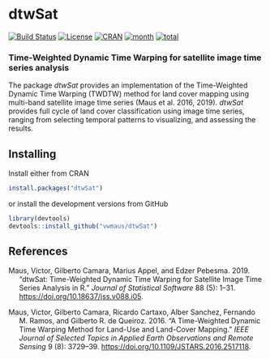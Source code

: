 # dtwSat

[![Build
Status](https://travis-ci.org/vwmaus/dtwSat.png?branch=master)](https://travis-ci.org/vwmaus/dtwSat)
[![License](http://img.shields.io/badge/license-GPL%20%28%3E=%202%29-brightgreen.svg?style=flat)](http://www.gnu.org/licenses/gpl-2.0.html)
[![CRAN](http://www.r-pkg.org/badges/version/dtwSat)](http://cran.r-project.org/package=dtwSat)
[![month](http://cranlogs.r-pkg.org/badges/dtwSat)](http://www.r-pkg.org/pkg/dtwSat)
[![total](http://cranlogs.r-pkg.org/badges/grand-total/dtwSat)](http://www.r-pkg.org/pkg/dtwSat)

### Time-Weighted Dynamic Time Warping for satellite image time series analysis

The package *dtwSat* provides an implementation of the Time-Weighted
Dynamic Time Warping (TWDTW) method for land cover mapping using
multi-band satellite image time series (Maus et al. 2016, 2019).
*dtwSat* provides full cycle of land cover classification using image
time series, ranging from selecting temporal patterns to visualizing,
and assessing the results.

## Installing

Install either from CRAN

``` r
install.packages("dtwSat")
```

or install the development versions from GitHub

``` r
library(devtools)
devtools::install_github("vwmaus/dtwSat")
```

## References

<div id="refs" class="references csl-bib-body hanging-indent">

<div id="ref-Maus:2019" class="csl-entry">

Maus, Victor, Gilberto Camara, Marius Appel, and Edzer Pebesma. 2019.
“<span class="nocase">dtwSat</span>: Time-Weighted Dynamic Time Warping
for Satellite Image Time Series Analysis in R.” *Journal of Statistical
Software* 88 (5): 1–31. <https://doi.org/10.18637/jss.v088.i05>.

</div>

<div id="ref-Maus:2016" class="csl-entry">

Maus, Victor, Gilberto Camara, Ricardo Cartaxo, Alber Sanchez, Fernando
M. Ramos, and Gilberto R. de Queiroz. 2016. “A Time-Weighted Dynamic
Time Warping Method for Land-Use and Land-Cover Mapping.” *IEEE Journal
of Selected Topics in Applied Earth Observations and Remote Sensing* 9
(8): 3729–39. <https://doi.org/10.1109/JSTARS.2016.2517118>.

</div>

</div>
